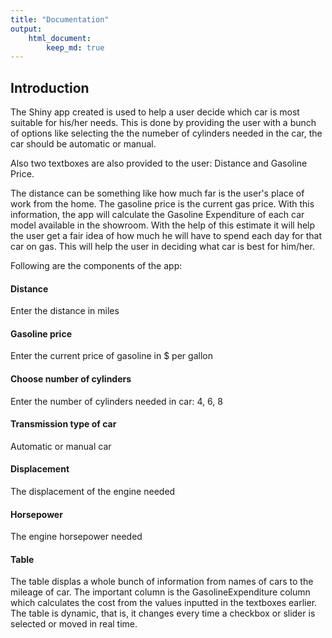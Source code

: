 ```yaml
---
title: "Documentation"
output: 
    html_document:
        keep_md: true
---
```


## Introduction

The Shiny app created is used to help a user decide which car is most suitable for his/her needs. This is done by providing the user with a bunch of options like selecting the the numeber of cylinders needed in the car, the car should be automatic or manual.

Also two textboxes are also provided to the user: Distance and Gasoline Price.

The distance can be something like how much far is the user's place of work from the home. The gasoline price is the current gas price. With this information, the app will calculate the Gasoline Expenditure of each car model available in the showroom. With the help of this estimate it will help the user get a fair idea of how much he will have to spend each day for that car on gas. This will help the user in deciding what car is best for him/her.

Following are the components of the app:

#### Distance

Enter the distance in miles

#### Gasoline price

Enter the current price of gasoline in $ per gallon

#### Choose number of cylinders

Enter the number of cylinders needed in car: 4, 6, 8

#### Transmission type of car

Automatic or manual car

#### Displacement

The displacement of the engine needed

#### Horsepower

The engine horsepower needed

#### Table

The table displas a whole bunch of information from names of cars to the mileage of car.
The important column is the GasolineExpenditure column which calculates the cost from the values inputted in the textboxes earlier.
The table is dynamic, that is, it changes every time a checkbox or slider is selected or moved in real time.
